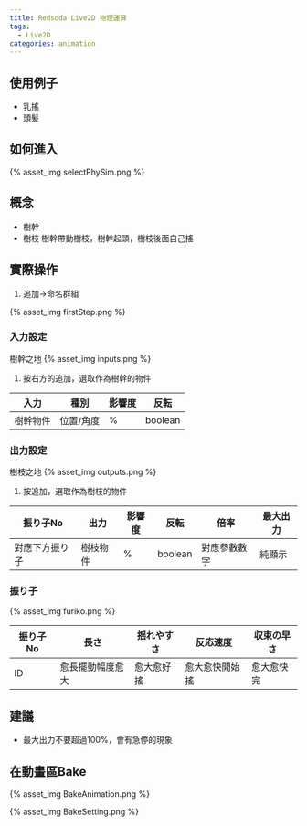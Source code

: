 ```yaml
---
title: Redsoda Live2D 物理運算
tags:
  - Live2D
categories: animation
---
```


## 使用例子
- 乳搖
- 頭髮

## 如何進入
{% asset_img selectPhySim.png %}

## 概念
- 樹幹
- 樹枝
樹幹帶動樹枝，樹幹起頭，樹枝後面自己搖

## 實際操作
1. 追加→命名群組

{% asset_img firstStep.png %}

### 入力設定 
樹幹之地
{% asset_img inputs.png %}
1. 按右方的追加，選取作為樹幹的物件

| 入力   | 種別    | 影響度 | 反転      |
| ---- | ----- | --- | ------- |
| 樹幹物件 | 位置/角度 | %   | boolean |

### 出力設定 
樹枝之地
{% asset_img outputs.png %}
1. 按追加，選取作為樹枝的物件

| 振り子No   | 出力   | 影響度 | 反転      | 倍率     | 最大出力 |
| ------- | ---- | --- | ------- | ------ | ---- |
| 對應下方振り子 | 樹枝物件 | %   | boolean | 對應參數數字 | 純顯示  |

### 振り子
{% asset_img furiko.png %}

| 振り子No | 長さ       | 揺れやすさ | 反応速度    | 収束の早さ |
| ----- | -------- | ----- | ------- | ----- |
| ID    | 愈長擺動幅度愈大 | 愈大愈好搖 | 愈大愈快開始搖 | 愈大愈快完 |

## 建議
- 最大出力不要超過100%，會有急停的現象


## 在動畫區Bake

{% asset_img BakeAnimation.png %}

{% asset_img BakeSetting.png %}

